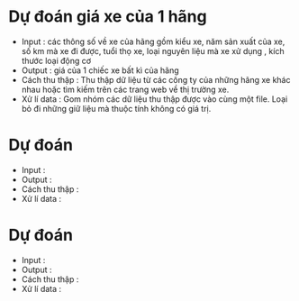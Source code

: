 # Dự đoán giá xe của 1 hãng
  * Input : các thông số về xe của hãng gồm kiểu xe, năm sản xuất của xe, số km mà xe đi được, tuổi thọ xe, loại nguyên liệu mà xe xử dụng , kích thước loại động cơ
  * Output : giá của 1 chiếc xe bất kì của hãng 
  * Cách thu thập : Thu thập dữ liệu từ các công ty của những hãng xe khác nhau hoặc tìm kiếm trên các trang web về thị trường xe.
  * Xử lí data : Gom nhóm các dữ liệu thu thập được vào cùng một file. Loại bỏ đi những giữ liệu mà thuộc tính không có giá trị.
# Dự đoán
  * Input : 
  * Output :
  * Cách thu thập :
  * Xử lí data : 
# Dự đoán
  * Input : 
  * Output :
  * Cách thu thập :
  * Xử lí data : 
  
